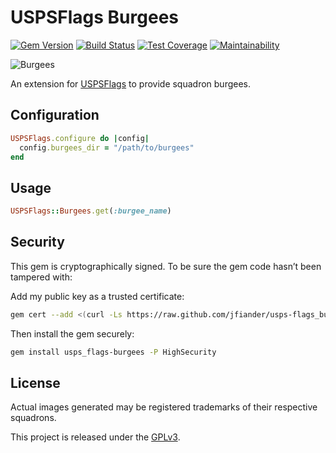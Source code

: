 # USPSFlags Burgees

[![Gem Version](https://img.shields.io/gem/v/usps_flags-burgees.svg)](https://rubygems.org/gems/usps_flags-burgees)
[![Build Status](https://travis-ci.org/jfiander/usps-flags_burgees.svg)](https://travis-ci.org/jfiander/usps-flags_burgees)
[![Test Coverage](https://api.codeclimate.com/v1/badges/760b824f0edac3316a11/test_coverage)](https://codeclimate.com/github/jfiander/usps-flags_burgees/test_coverage)
[![Maintainability](https://api.codeclimate.com/v1/badges/760b824f0edac3316a11/maintainability)](https://codeclimate.com/github/jfiander/usps-flags_burgees/maintainability)

![Burgees](https://img.shields.io/badge/burgees_included-1-blue.svg)

An extension for [USPSFlags](https://github.com/jfiander/usps-flags) to provide squadron burgees.

## Configuration

```ruby
USPSFlags.configure do |config|
  config.burgees_dir = "/path/to/burgees"
end
```

## Usage

```ruby
USPSFlags::Burgees.get(:burgee_name)
```

## Security

This gem is cryptographically signed. To be sure the gem code hasn’t been
tampered with:

Add my public key as a trusted certificate:

```sh
gem cert --add <(curl -Ls https://raw.github.com/jfiander/usps-flags_burgees/master/certs/jfiander.pem)
```

Then install the gem securely:

```sh
gem install usps_flags-burgees -P HighSecurity
```

## License

Actual images generated may be registered trademarks of their
respective squadrons.

This project is released under the
[GPLv3](https://raw.github.com/jfiander/usps-flags-burgees/master/LICENSE).
